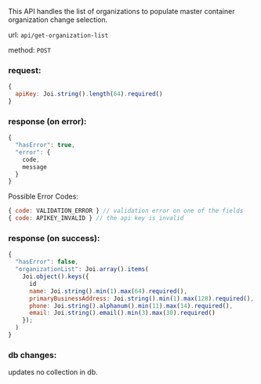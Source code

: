 This API handles the list of organizations to populate master container organization change selection.

url: `api/get-organization-list`

method: `POST`

### request: 
```js
{
  apiKey: Joi.string().length(64).required()
}
```

### response (on error):
```js
{
  "hasError": true,
  "error": {
    code,
    message
  }
}
```

Possible Error Codes:
```js
{ code: VALIDATION_ERROR } // validation error on one of the fields
{ code: APIKEY_INVALID } // the api key is invalid
```

### response (on success):
```js
{
  "hasError": false,
  "organizationList": Joi.array().items(
    Joi.object().keys({
      id
      name: Joi.string().min(1).max(64).required(),
      primaryBusinessAddress: Joi.string().min(1).max(128).required(),
      phone: Joi.string().alphanum().min(11).max(14).required(),
      email: Joi.string().email().min(3).max(30).required()
    });
  )
}
```

### db changes:
updates no collection in db.